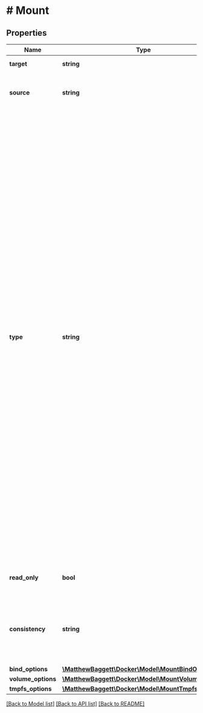 # # Mount

## Properties

Name | Type | Description | Notes
------------ | ------------- | ------------- | -------------
**target** | **string** | Container path. | [optional]
**source** | **string** | Mount source (e.g. a volume name, a host path). | [optional]
**type** | **string** | The mount type. Available types:  - &#x60;bind&#x60; Mounts a file or directory from the host into the container. Must exist prior to creating the container. - &#x60;volume&#x60; Creates a volume with the given name and options (or uses a pre-existing volume with the same name and options). These are **not** removed when the container is removed. - &#x60;tmpfs&#x60; Create a tmpfs with the given options. The mount source cannot be specified for tmpfs. - &#x60;npipe&#x60; Mounts a named pipe from the host into the container. Must exist prior to creating the container. - &#x60;cluster&#x60; a Swarm cluster volume | [optional]
**read_only** | **bool** | Whether the mount should be read-only. | [optional]
**consistency** | **string** | The consistency requirement for the mount: &#x60;default&#x60;, &#x60;consistent&#x60;, &#x60;cached&#x60;, or &#x60;delegated&#x60;. | [optional]
**bind_options** | [**\MatthewBaggett\Docker\Model\MountBindOptions**](MountBindOptions.md) |  | [optional]
**volume_options** | [**\MatthewBaggett\Docker\Model\MountVolumeOptions**](MountVolumeOptions.md) |  | [optional]
**tmpfs_options** | [**\MatthewBaggett\Docker\Model\MountTmpfsOptions**](MountTmpfsOptions.md) |  | [optional]

[[Back to Model list]](../../README.md#models) [[Back to API list]](../../README.md#endpoints) [[Back to README]](../../README.md)
